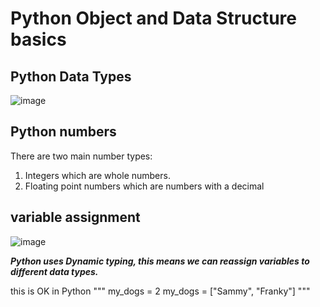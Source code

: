 # Python Object and Data Structure basics 

## Python Data Types
![image](https://user-images.githubusercontent.com/40484282/143388208-ef118faf-13d7-4bd3-a5b9-682c9d98b3fc.png)

## Python numbers

There are two main number types:
1. Integers which are whole numbers.
2. Floating point numbers which are numbers with a decimal

## variable assignment

![image](https://user-images.githubusercontent.com/40484282/143388807-9251291a-60a9-439e-80c5-251c9239b61b.png)

***Python uses Dynamic typing, this means we can reassign variables to different data types.***

this is OK in Python
"""
my_dogs = 2
my_dogs = ["Sammy", "Franky"]
"""
